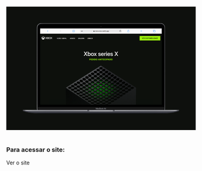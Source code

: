 <p style="text-align:center;">
    <img src="xbox-banner-para-o-git.png">
</p>

#

<div>
    <h3>Para acessar o site:</h3>
    <a url="https://clone-xbox.netlify.app/" target="_blank">Ver o site</a>
</div>